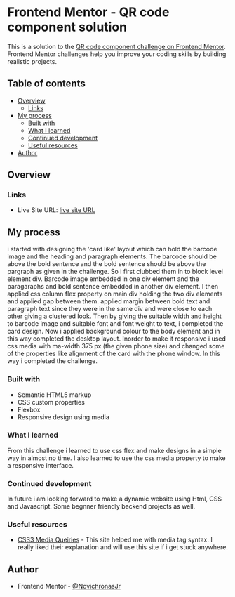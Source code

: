 # Frontend Mentor - QR code component solution

This is a solution to the [QR code component challenge on Frontend Mentor](https://www.frontendmentor.io/challenges/qr-code-component-iux_sIO_H). Frontend Mentor challenges help you improve your coding skills by building realistic projects. 

## Table of contents

- [Overview](#overview)
  - [Links](#links)
- [My process](#my-process)
  - [Built with](#built-with)
  - [What I learned](#what-i-learned)
  - [Continued development](#continued-development)
  - [Useful resources](#useful-resources)
- [Author](#author)




## Overview

### Links
- Live Site URL: [live site URL](https://novichronasjr.github.io/QRCodeComponent/)

## My process

i started with designing the 'card like' layout which can hold the barcode image and the heading and paragraph elements. The barcode should be above the bold sentence and the bold sentence should be above the pargraph as given in the challenge.
So i first clubbed them in to block level element div. Barcode image embedded in one div element and the paragaraphs and bold sentence embedded in another div element. I then applied css column flex property on main div holding the two div elements and applied gap between them. applied margin between bold text and paragraph text since they were in the same div and were close to each other giving a clustered look. Then by giving the suitable width and height to barcode image and suitable font and font weight to text, i completed the card design. Now i applied background colour to the body element and in this way completed the desktop layout.
Inorder to make it responsive i used css media with ma-width 375 px (the given phone size) and changed some of the properties like alignment of the card with the phone window. In this way i completed the challenge.

### Built with

- Semantic HTML5 markup
- CSS custom properties
- Flexbox
- Responsive design using media


### What I learned

From this challenge i learned to use css flex and make designs in a simple way in almost no time. I also learned to use the css media property to make a responsive interface.


### Continued development

In future i am looking forward to make a dynamic website using Html, CSS and Javascript. Some begnner friendly backend projects as well.

### Useful resources

- [CSS3 Media Queiries](https://w3schools.com) - This site helped me with media tag syntax. I really liked their explanation and will use this site if i get stuck anywhere.


## Author

- Frontend Mentor - [@NovichronasJr](https://www.frontendmentor.io/profile/NovichronasJr)

